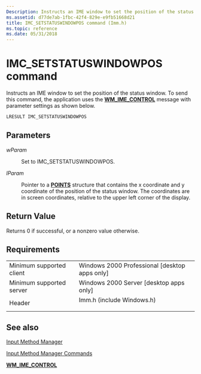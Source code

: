 ```yaml
---
Description: Instructs an IME window to set the position of the status window. To send this command, the application uses the WM\_IME\_CONTROL message with parameter settings as shown below.
ms.assetid: d77de7ab-1fbc-42f4-829e-e9fb51668d21
title: IMC_SETSTATUSWINDOWPOS command (Imm.h)
ms.topic: reference
ms.date: 05/31/2018
---
```


# IMC\_SETSTATUSWINDOWPOS command

Instructs an IME window to set the position of the status window. To send this command, the application uses the [**WM\_IME\_CONTROL**](wm-ime-control.md) message with parameter settings as shown below.


```C++
LRESULT IMC_SETSTATUSWINDOWPOS
```



## Parameters

<dl> <dt>

<span id="wParam"></span><span id="wparam"></span><span id="WPARAM"></span>*wParam*
</dt> <dd>

Set to IMC\_SETSTATUSWINDOWPOS.

</dd> <dt>

<span id="lParam"></span><span id="lparam"></span><span id="LPARAM"></span>*lParam*
</dt> <dd>

Pointer to a [**POINTS**](https://msdn.microsoft.com/library/Dd162808(v=VS.85).aspx) structure that contains the x coordinate and y coordinate of the position of the status window. The coordinates are in screen coordinates, relative to the upper left corner of the display.

</dd> </dl>

## Return Value

Returns 0 if successful, or a nonzero value otherwise.

## Requirements



|                                     |                                                                                                      |
|-------------------------------------|------------------------------------------------------------------------------------------------------|
| Minimum supported client<br/> | Windows 2000 Professional \[desktop apps only\]<br/>                                           |
| Minimum supported server<br/> | Windows 2000 Server \[desktop apps only\]<br/>                                                 |
| Header<br/>                   | <dl> <dt>Imm.h (include Windows.h)</dt> </dl> |



## See also

<dl> <dt>

[Input Method Manager](input-method-manager.md)
</dt> <dt>

[Input Method Manager Commands](input-method-manager-commands.md)
</dt> <dt>

[**WM\_IME\_CONTROL**](wm-ime-control.md)
</dt> </dl>

 

 




